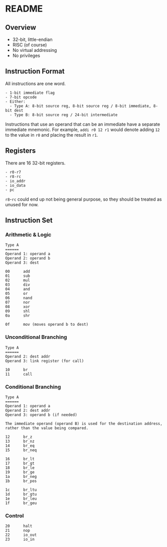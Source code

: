 # README

## Overview

- 32-bit, little-endian
- RISC (of course)
- No virtual addressing
- No privileges

## Instruction Format

All instructions are one word.

    - 1-bit immediate flag
    - 7-bit opcode
    - Either:
      - Type A: 8-bit source reg, 8-bit source reg / 8-bit immediate, 8-bit dest
      - Type B: 8-bit source reg / 24-bit intermediate

Instructions that use an operand that can be an immediate have a separate immediate mnemonic. For example, `addi r0 12 r1` would denote adding `12` to the value in `r0` and placing the result in `r1`.

## Registers

There are 16 32-bit registers.

    - r0-r7
    - r8-rc
    - io_addr
    - io_data
    - pc

`r8`-`rc` could end up not being general purpose, so they should be treated as unused for now.

## Instruction Set

### Arithmetic & Logic

    Type A
    ======
    Operand 1: operand a
    Operand 2: operand b
    Operand 3: dest

    00      add
    01      sub
    02      mul
    03      div
    04      and
    05      or
    06      nand
    07      nor
    08      xor
    09      shl
    0a      shr

    0f      mov (moves operand b to dest)

### Unconditional Branching

    Type A
    ======
    Operand 2: dest addr
    Operand 3: link register (for call)

    10      br
    11      call

### Conditional Branching

    Type A
    ======
    Operand 1: operand a
    Operand 2: dest addr
    Operand 3: operand b (if needed)

    The immediate operand (operand B) is used for the destination address, rather than the value being compared.

    12      br_z
    13      br_nz
    14      br_eq
    15      br_neq

    16      br_lt
    17      br_gt
    18      br_le
    19      br_ge
    1a      br_neg
    1b      br_pos

    1c      br_ltu
    1d      br_gtu
    1e      br_leu
    1f      br_geu

### Control

    20      halt
    21      nop
    22      io_out
    23      io_in
